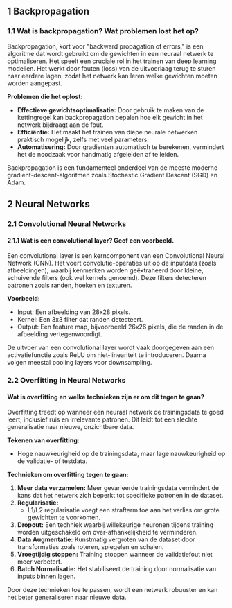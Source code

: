 ## 1 Backpropagation

### 1.1 Wat is backpropagation? Wat problemen lost het op?

Backpropagation, kort voor "backward propagation of errors," is een algoritme dat wordt gebruikt om de gewichten in een neuraal netwerk te optimaliseren. Het speelt een cruciale rol in het trainen van deep learning modellen. Het werkt door fouten (loss) van de uitvoerlaag terug te sturen naar eerdere lagen, zodat het netwerk kan leren welke gewichten moeten worden aangepast.

**Problemen die het oplost:**

- **Effectieve gewichtsoptimalisatie:** Door gebruik te maken van de kettingregel kan backpropagation bepalen hoe elk gewicht in het netwerk bijdraagt aan de fout.
- **Efficiëntie:** Het maakt het trainen van diepe neurale netwerken praktisch mogelijk, zelfs met veel parameters.
- **Automatisering:** Door gradienten automatisch te berekenen, vermindert het de noodzaak voor handmatig afgeleiden af te leiden.

Backpropagation is een fundamenteel onderdeel van de meeste moderne gradient-descent-algoritmen zoals Stochastic Gradient Descent (SGD) en Adam.

## 2 Neural Networks

### 2.1 Convolutional Neural Networks

#### 2.1.1 Wat is een convolutional layer? Geef een voorbeeld.

Een convolutional layer is een kerncomponent van een Convolutional Neural Network (CNN). Het voert convolutie-operaties uit op de inputdata (zoals afbeeldingen), waarbij kenmerken worden geëxtraheerd door kleine, schuivende filters (ook wel kernels genoemd). Deze filters detecteren patronen zoals randen, hoeken en texturen.

**Voorbeeld:**

- Input: Een afbeelding van 28x28 pixels.
- Kernel: Een 3x3 filter dat randen detecteert.
- Output: Een feature map, bijvoorbeeld 26x26 pixels, die de randen in de afbeelding vertegenwoordigt.

De uitvoer van een convolutional layer wordt vaak doorgegeven aan een activatiefunctie zoals ReLU om niet-lineariteit te introduceren. Daarna volgen meestal pooling layers voor downsampling.

### 2.2 Overfitting in Neural Networks

#### Wat is overfitting en welke technieken zijn er om dit tegen te gaan?

Overfitting treedt op wanneer een neuraal netwerk de trainingsdata te goed leert, inclusief ruis en irrelevante patronen. Dit leidt tot een slechte generalisatie naar nieuwe, onzichtbare data.

**Tekenen van overfitting:**

- Hoge nauwkeurigheid op de trainingsdata, maar lage nauwkeurigheid op de validatie- of testdata.

**Technieken om overfitting tegen te gaan:**

1. **Meer data verzamelen:** Meer gevarieerde trainingsdata vermindert de kans dat het netwerk zich beperkt tot specifieke patronen in de dataset.
2. **Regularisatie:**
   - L1/L2 regularisatie voegt een strafterm toe aan het verlies om grote gewichten te voorkomen.
3. **Dropout:** Een techniek waarbij willekeurige neuronen tijdens training worden uitgeschakeld om over-afhankelijkheid te verminderen.
4. **Data Augmentatie:** Kunstmatig vergroten van de dataset door transformaties zoals roteren, spiegelen en schalen.
5. **Vroegtijdig stoppen:** Training stoppen wanneer de validatiefout niet meer verbetert.
6. **Batch Normalisatie:** Het stabiliseert de training door normalisatie van inputs binnen lagen.

Door deze technieken toe te passen, wordt een netwerk robuuster en kan het beter generaliseren naar nieuwe data.

